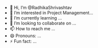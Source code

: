 - 👋 Hi, I’m @RadhikaShrivashtav
- 👀 I’m interested in Project Management...
- 🌱 I’m currently learning ...
- 💞️ I’m looking to collaborate on ...
- 📫 How to reach me ...
- 😄 Pronouns: ...
- ⚡ Fun fact: ...

<!---
RadhikaShrivashtav/RadhikaShrivashtav is a ✨ special ✨ repository because its `README.md` (this file) appears on your GitHub profile.
You can click the Preview link to take a look at your changes.
--->
